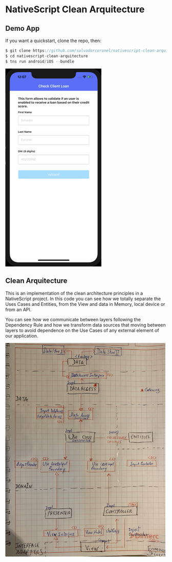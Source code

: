 # NativeScript Clean Arquitecture

## Demo App

If you want a quickstart, clone the repo, then:

```javascript
$ git clone https://github.com/salvadorcoronel/nativescript-clean-arquitecture.git
$ cd nativescript-clean-arquitecture
$ tns run android/iOS --bundle
```

<img width="300" src="./docs/ns-clean-arquitecture-demo.png">

## Clean Arquitecture

This is an implementation of the clean architecture principles in a NativeScript project.
In this code you can see how we totally separate the Uses Cases and Entities, from the View and data in Memory, local device or from an API.

You can see how we communicate between layers following the Dependency Rule and how we transform data sources that moving between layers to avoid dependence on the Use Cases of any external element of our application.

<img width="500" src="./docs/ns-clean-architecture.png">

